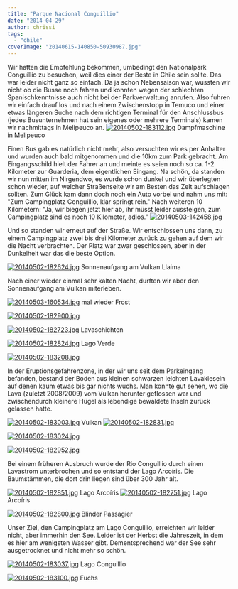 ```yaml
---
title: "Parque Nacional Conguillio"
date: "2014-04-29"
author: chrissi
tags: 
  - "chile"
coverImage: "20140615-140850-50930987.jpg"
---
```


Wir hatten die Empfehlung bekommen, umbedingt den Nationalpark Conguillio zu besuchen, weil dies einer der Beste in Chile sein sollte. Das war leider nicht ganz so einfach. Da ja schon Nebensaison war, wussten wir nicht ob die Busse noch fahren und konnten wegen der schlechten Spanischkenntnisse auch nicht bei der Parkverwaltung anrufen. Also fuhren wir einfach drauf los und nach einem Zwischenstopp in Temuco und einer etwas längeren Suche nach dem richtigen Terminal für den Anschlussbus (jedes Busunternehmen hat sein eigenes oder mehrere Terminals) kamen wir nachmittags in Melipeuco an. [![20140502-183112.jpg](images/20140502-183112.jpg)](https://hafenstrand.wordpress.com/wp-content/uploads/2014/05/20140502-183112.jpg) Dampfmaschine in Melipeuco

Einen Bus gab es natürlich nicht mehr, also versuchten wir es per Anhalter und wurden auch bald mitgenommen und die 10km zum Park gebracht. Am Eingangsschild hielt der Fahrer an und meinte es seien noch so ca. 1-2 Kilometer zur Guarderia, dem eigentlichen Eingang. Na schön, da standen wir nun mitten im Nirgendwo, es wurde schon dunkel und wir überlegten schon wieder, auf welcher Straßenseite wir am Besten das Zelt aufschlagen sollten. Zum Glück kam dann doch noch ein Auto vorbei und nahm uns mit: "Zum Campingplatz Conguillio, klar springt rein." Nach weiteren 10 Kilometern: "Ja, wir biegen jetzt hier ab, ihr müsst leider aussteigen, zum Campingplatz sind es noch 10 Kilometer, adios." [![20140503-142458.jpg](images/20140503-142458.jpg)](https://hafenstrand.wordpress.com/wp-content/uploads/2014/05/20140503-142458.jpg)

Und so standen wir erneut auf der Straße. Wir entschlossen uns dann, zu einem Campingplatz zwei bis drei Kilometer zurück zu gehen auf dem wir die Nacht verbrachten. Der Platz war zwar geschlossen, aber in der Dunkelheit war das die beste Option.

[![20140502-182624.jpg](images/20140502-182624.jpg)](https://hafenstrand.wordpress.com/wp-content/uploads/2014/05/20140502-182624.jpg) Sonnenaufgang am Vulkan Llaima

Nach einer wieder einmal sehr kalten Nacht, durften wir aber den Sonnenaufgang am Vulkan miterleben.

[![20140503-160534.jpg](images/20140503-160534.jpg)](https://hafenstrand.wordpress.com/wp-content/uploads/2014/05/20140503-160534.jpg) mal wieder Frost

[![20140502-182900.jpg](images/20140502-182900.jpg)](https://hafenstrand.wordpress.com/wp-content/uploads/2014/05/20140502-182900.jpg)

[![20140502-182723.jpg](images/20140502-182723.jpg)](https://hafenstrand.wordpress.com/wp-content/uploads/2014/05/20140502-182723.jpg) Lavaschichten

[![20140502-182824.jpg](images/20140502-182824.jpg)](https://hafenstrand.wordpress.com/wp-content/uploads/2014/05/20140502-182824.jpg) Lago Verde

[![20140502-183208.jpg](images/20140502-183208.jpg)](https://hafenstrand.wordpress.com/wp-content/uploads/2014/05/20140502-183208.jpg)

In der Eruptionsgefahrenzone, in der wir uns seit dem Parkeingang befanden, bestand der Boden aus kleinen schwarzen leichten Lavakieseln auf denen kaum etwas bis gar nichts wuchs. Man konnte gut sehen, wo die Lava (zuletzt 2008/2009) vom Vulkan herunter geflossen war und zwischendurch kleinere Hügel als lebendige bewaldete Inseln zurück gelassen hatte.

[![20140502-183003.jpg](images/20140502-183003.jpg)](https://hafenstrand.wordpress.com/wp-content/uploads/2014/05/20140502-183003.jpg) Vulkan [![20140502-182831.jpg](images/20140502-182831.jpg)](https://hafenstrand.wordpress.com/wp-content/uploads/2014/05/20140502-182831.jpg)

[![20140502-183024.jpg](images/20140502-183024.jpg)](https://hafenstrand.wordpress.com/wp-content/uploads/2014/05/20140502-183024.jpg)

[![20140502-182952.jpg](images/20140502-182952.jpg)](https://hafenstrand.wordpress.com/wp-content/uploads/2014/05/20140502-182952.jpg)

Bei einem früheren Ausbruch wurde der Rio Conguillio durch einen Lavastrom unterbrochen und so entstand der Lago Arcoíris. Die Baumstämmen, die dort drin liegen sind über 300 Jahr alt.

[![20140502-182851.jpg](images/20140502-182851.jpg)](https://hafenstrand.wordpress.com/wp-content/uploads/2014/05/20140502-182851.jpg) Lago Arcoíris [![20140502-182751.jpg](images/20140502-182751.jpg)](https://hafenstrand.wordpress.com/wp-content/uploads/2014/05/20140502-182751.jpg) Lago Arcoíris

[![20140502-182800.jpg](images/20140502-182800.jpg)](https://hafenstrand.wordpress.com/wp-content/uploads/2014/05/20140502-182800.jpg) Blinder Passagier

Unser Ziel, den Campingplatz am Lago Conguillio, erreichten wir leider nicht, aber immerhin den See. Leider ist der Herbst die Jahreszeit, in dem es hier am wenigsten Wasser gibt. Dementsprechend war der See sehr ausgetrocknet und nicht mehr so schön.

[![20140502-183037.jpg](images/20140502-183037.jpg)](https://hafenstrand.wordpress.com/wp-content/uploads/2014/05/20140502-183037.jpg) Lago Conguillio

[![20140502-183100.jpg](images/20140502-183100.jpg)](https://hafenstrand.wordpress.com/wp-content/uploads/2014/05/20140502-183100.jpg) Fuchs
